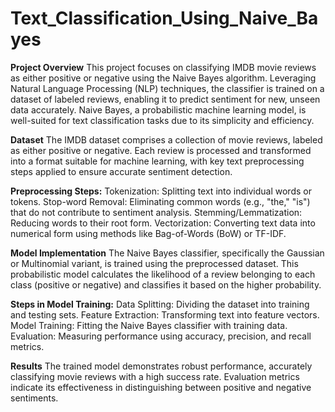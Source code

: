 # Text_Classification_Using_Naive_Bayes

**Project Overview**
This project focuses on classifying IMDB movie reviews as either positive or negative using the Naive Bayes algorithm. Leveraging Natural Language Processing (NLP) techniques, the classifier is trained on a dataset of labeled reviews, enabling it to predict sentiment for new, unseen data accurately. Naive Bayes, a probabilistic machine learning model, is well-suited for text classification tasks due to its simplicity and efficiency.

**Dataset**
The IMDB dataset comprises a collection of movie reviews, labeled as either positive or negative. Each review is processed and transformed into a format suitable for machine learning, with key text preprocessing steps applied to ensure accurate sentiment detection.

**Preprocessing Steps:**
Tokenization: Splitting text into individual words or tokens.
Stop-word Removal: Eliminating common words (e.g., "the," "is") that do not contribute to sentiment analysis.
Stemming/Lemmatization: Reducing words to their root form.
Vectorization: Converting text data into numerical form using methods like Bag-of-Words (BoW) or TF-IDF.

**Model Implementation**
The Naive Bayes classifier, specifically the Gaussian or Multinomial variant, is trained using the preprocessed dataset. This probabilistic model calculates the likelihood of a review belonging to each class (positive or negative) and classifies it based on the higher probability.

**Steps in Model Training:**
Data Splitting: Dividing the dataset into training and testing sets.
Feature Extraction: Transforming text into feature vectors.
Model Training: Fitting the Naive Bayes classifier with training data.
Evaluation: Measuring performance using accuracy, precision, and recall metrics.

**Results**
The trained model demonstrates robust performance, accurately classifying movie reviews with a high success rate. Evaluation metrics indicate its effectiveness in distinguishing between positive and negative sentiments.
